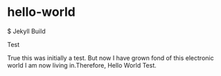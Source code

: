 # hello-world

$ Jekyll Build


Test


True this was initially a test. But now I have grown fond of this electronic world I am now living in.Therefore, Hello World Test. 
